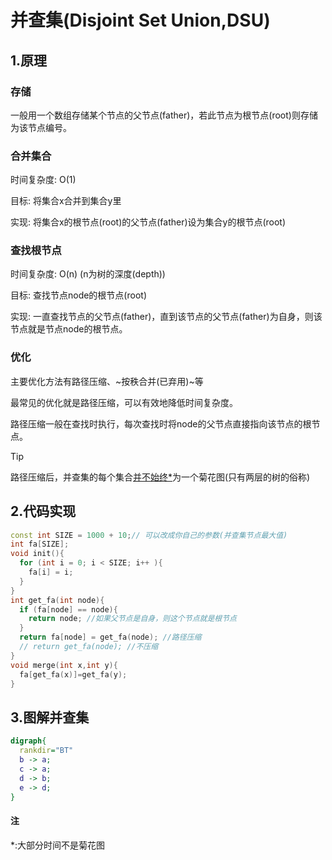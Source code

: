 # 并查集(Disjoint Set Union,DSU)

## 1.原理

### 存储

一般用一个数组存储某个节点的父节点(father)，若此节点为根节点(root)则存储为该节点编号。

### 合并集合

时间复杂度: O(1)

目标: 将集合x合并到集合y里

实现: 将集合x的根节点(root)的父节点(father)设为集合y的根节点(root)

### 查找根节点

时间复杂度: O(n) (n为树的深度(depth))

目标: 查找节点node的根节点(root)

实现: 一直查找节点的父节点(father)，直到该节点的父节点(father)为自身，则该节点就是节点node的根节点。

### 优化

主要优化方法有路径压缩、~按秩合并(已弃用)~等

最常见的优化就是路径压缩，可以有效地降低时间复杂度。

路径压缩一般在查找时执行，每次查找时将node的父节点直接指向该节点的根节点。

> [!TIP]
> 路径压缩后，并查集的每个集合[并不始终\*](disjointSet?id=注)为一个菊花图(只有两层的树的俗称)

## 2.代码实现
```cpp
const int SIZE = 1000 + 10;// 可以改成你自己的参数(并查集节点最大值)
int fa[SIZE];
void init(){
  for (int i = 0; i < SIZE; i++ ){
    fa[i] = i;
  }
}
int get_fa(int node){
  if (fa[node] == node){
    return node; //如果父节点是自身，则这个节点就是根节点
  }
  return fa[node] = get_fa(node); //路径压缩
  // return get_fa(node); //不压缩
}
void merge(int x,int y){
  fa[get_fa(x)]=get_fa(y);
}
```

## 3.图解并查集
```dot
digraph{
  rankdir="BT"
  b -> a;
  c -> a;
  d -> b;
  e -> d;
}
```
#### 注
\*:大部分时间不是菊花图
